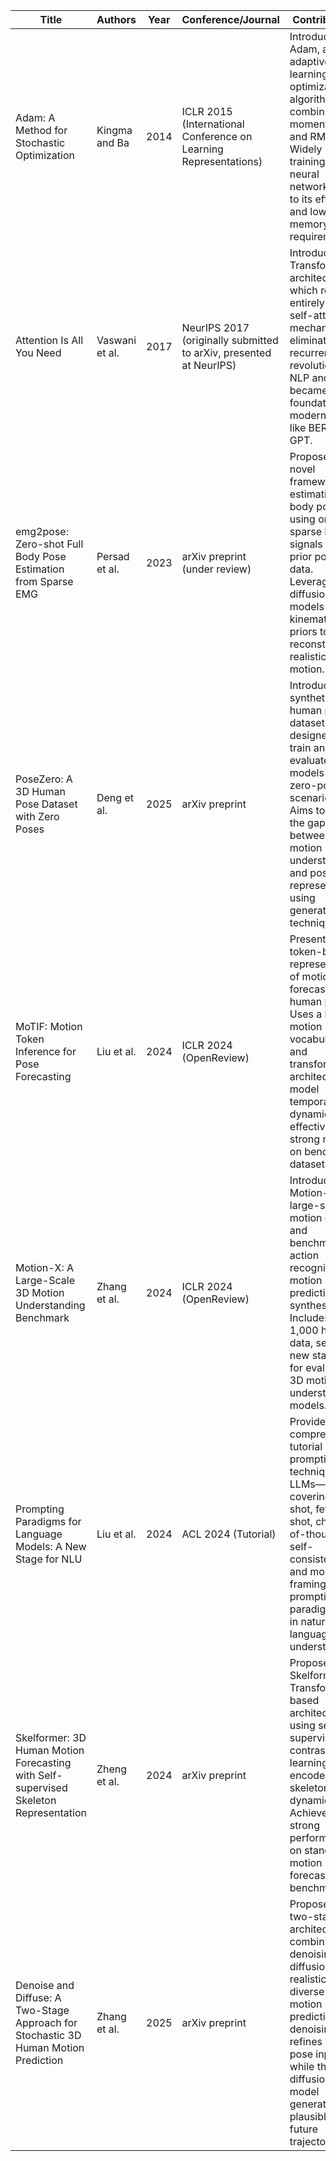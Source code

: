 | Title                                | Authors         | Year | Conference/Journal                                             | Contributions                                                                                                                                                                                                 |
|--------------------------------------|-----------------|------|----------------------------------------------------------------|----------------------------------------------------------------------------------------------------------------------------------------------------------------------------------------------------------------|
| Adam: A Method for Stochastic Optimization | Kingma and Ba    | 2014 | ICLR 2015 (International Conference on Learning Representations) | Introduces Adam, an adaptive learning rate optimization algorithm combining momentum and RMSProp. Widely used in training deep neural networks due to its efficiency and low memory requirements.             |
| Attention Is All You Need            | Vaswani et al.  | 2017 | NeurIPS 2017 (originally submitted to arXiv, presented at NeurIPS) | Introduces the Transformer architecture, which relies entirely on self-attention mechanisms, eliminating recurrence. It revolutionized NLP and became the foundation for modern LLMs like BERT and GPT. |
| emg2pose: Zero-shot Full Body Pose Estimation from Sparse EMG | Persad et al.     | 2023 | arXiv preprint (under review)                                    | Proposes a novel framework for estimating full-body pose using only sparse EMG signals without prior pose data. Leverages diffusion models and kinematic priors to reconstruct realistic human motion.         |
| PoseZero: A 3D Human Pose Dataset with Zero Poses | Deng et al.      | 2025 | arXiv preprint                                                  | Introduces a synthetic 3D human pose dataset designed to train and evaluate pose models in zero-pose scenarios. Aims to bridge the gap between motion understanding and pose representation using generative techniques. |
| MoTIF: Motion Token Inference for Pose Forecasting | Liu et al.       | 2024 | ICLR 2024 (OpenReview)                                          | Presents a token-based representation of motion to forecast future human poses. Uses a learned motion vocabulary and transformer architecture to model temporal dynamics effectively with strong results on benchmark datasets. |
| Motion-X: A Large-Scale 3D Motion Understanding Benchmark | Zhang et al.     | 2024 | ICLR 2024 (OpenReview)                                          | Introduces Motion-X, a large-scale 3D motion dataset and benchmark for action recognition, motion prediction, and synthesis. Includes over 1,000 hours of data, setting a new standard for evaluating 3D motion understanding models. |
| Prompting Paradigms for Language Models: A New Stage for NLU | Liu et al.       | 2024 | ACL 2024 (Tutorial)                                             | Provides a comprehensive tutorial on prompting techniques for LLMs—covering zero-shot, few-shot, chain-of-thought, self-consistency, and more—framing prompting as a paradigm shift in natural language understanding. |
| Skelformer: 3D Human Motion Forecasting with Self-supervised Skeleton Representation | Zheng et al.     | 2024 | arXiv preprint                                                  | Proposes Skelformer, a Transformer-based architecture using self-supervised contrastive learning to encode skeleton dynamics. Achieves strong performance on standard motion forecasting benchmarks.              |
| Denoise and Diffuse: A Two-Stage Approach for Stochastic 3D Human Motion Prediction | Zhang et al.     | 2025 | arXiv preprint                                                  | Proposes a two-stage architecture combining denoising and diffusion for realistic and diverse 3D motion prediction. The denoising refines noisy pose inputs, while the diffusion model generates plausible future trajectories. |
